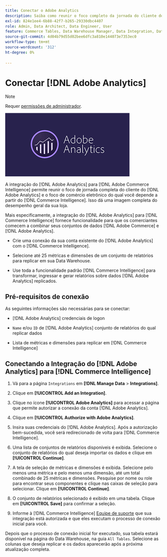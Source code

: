 ```yaml
---
title: Conectar o Adobe Analytics
description: Saiba como reunir o foco completo da jornada do cliente do  [!DNL Adobe Analytics] e o foco do eCommerce do qual você depende [!DNL Commerce Intelligence].
exl-id: 824e1ee4-6b88-42f7-b265-29330dbc4407
role: Admin, Data Architect, Data Engineer, User
feature: Commerce Tables, Data Warehouse Manager, Data Integration, Data Import/Export
source-git-commit: 4d04b79d55d02bee6dfc3a810e144073e7353ec0
workflow-type: tm+mt
source-wordcount: '312'
ht-degree: 0%

---
```


# Conectar [!DNL Adobe Analytics]

>[!NOTE]
>
>Requer [permissões de administrador](../../../administrator/user-management/user-management.md).

![logotipo do Adobe Analytics](../../../assets/adobe-analytic-slogo.png)

A integração do [!DNL Adobe Analytics] para [!DNL Adobe Commerce Intelligence] permite reunir o foco de jornada completa do cliente do [!DNL Adobe Analytics] e o foco de comércio eletrônico do qual você depende a partir do [!DNL Commerce Intelligence]. Isso dá uma imagem completa do desempenho geral da sua loja.

Mais especificamente, a integração do [!DNL Adobe Analytics] para [!DNL Commerce Intelligence] fornece funcionalidade para que os comerciantes comecem a combinar seus conjuntos de dados [!DNL Adobe Commerce] e [!DNL Adobe Analytics].

- Crie uma conexão da sua conta existente do [!DNL Adobe Analytics] com o [!DNL Commerce Intelligence].

- Selecione até 25 métricas e dimensões de um conjunto de relatórios para replicar em sua Data Warehouse.

- Use toda a funcionalidade padrão [!DNL Commerce Intelligence] para transformar, ingressar e gerar relatórios sobre dados [!DNL Adobe Analytics] replicados.

## Pré-requisitos de conexão

As seguintes informações são necessárias para se conectar:

- [!DNL Adobe Analytics] credenciais de logon

- `Name` e/ou `ID` de [!DNL Adobe Analytics] conjunto de relatórios do qual replicar dados

- Lista de métricas e dimensões para replicar em [!DNL Commerce Intelligence]

## Conectando a Integração do [!DNL Adobe Analytics] para [!DNL Commerce Intelligence]

1. Vá para a página `Integrations` em **[!DNL Manage Data** > **Integrations]**.

1. Clique em **[!UICONTROL Add an Integration]**.

1. Clique no ícone **[!UICONTROL Adobe Analytics]** para acessar a página que permite autorizar a conexão da conta [!DNL Adobe Analytics].

1. Clique em **[!UICONTROL Authorize with Adobe Analytics]**.

1. Insira suas credenciais do [!DNL Adobe Analytics]. Após a autorização bem-sucedida, você será redirecionado de volta para [!DNL Commerce Intelligence].

1. Uma lista de conjuntos de relatórios disponíveis é exibida. Selecione o conjunto de relatórios do qual deseja importar os dados e clique em **[!UICONTROL Continue]**.

1. A tela de seleção de métricas e dimensões é exibida. Selecione pelo menos uma métrica e pelo menos uma dimensão, até um total combinado de 25 métricas e dimensões. Pesquise por nome ou role para encontrar seus componentes e clique nas caixas de seleção para selecionar. Clique em **[!UICONTROL Continue]**.

1. O conjunto de relatórios selecionado é exibido em uma tabela. Clique em **[!UICONTROL Save]** para confirmar a seleção.

1. Informe à [!DNL Commerce Intelligence] [Equipe de suporte](https://experienceleague.adobe.com/docs/commerce-knowledge-base/kb/troubleshooting/miscellaneous/mbi-service-policies.html) que sua integração está autorizada e que eles executam o processo de conexão inicial para você.

Depois que o processo de conexão inicial for executado, sua tabela estará disponível na página do Data Warehouse, na guia `All Tables`. Selecione as colunas que deseja replicar e os dados aparecerão após a próxima atualização completa.
